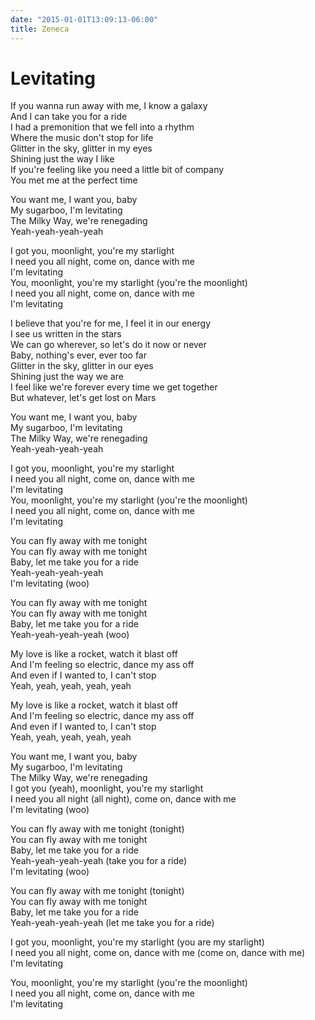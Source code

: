 ```yaml
---
date: "2015-01-01T13:09:13-06:00"
title: Zeneca
---
```


# Levitating

If you wanna run away with me, I know a galaxy  
And I can take you for a ride  
I had a premonition that we fell into a rhythm  
Where the music don't stop for life  
Glitter in the sky, glitter in my eyes  
Shining just the way I like  
If you're feeling like you need a little bit of company  
You met me at the perfect time  

You want me, I want you, baby  
My sugarboo, I'm levitating  
The Milky Way, we're renegading  
Yeah-yeah-yeah-yeah  

I got you, moonlight, you're my starlight  
I need you all night, come on, dance with me  
I'm levitating  
You, moonlight, you're my starlight (you're the moonlight)  
I need you all night, come on, dance with me  
I'm levitating  

I believe that you're for me, I feel it in our energy  
I see us written in the stars  
We can go wherever, so let's do it now or never  
Baby, nothing's ever, ever too far  
Glitter in the sky, glitter in our eyes  
Shining just the way we are  
I feel like we're forever every time we get together  
But whatever, let's get lost on Mars  

You want me, I want you, baby  
My sugarboo, I'm levitating  
The Milky Way, we're renegading  
Yeah-yeah-yeah-yeah  

I got you, moonlight, you're my starlight  
I need you all night, come on, dance with me  
I'm levitating  
You, moonlight, you're my starlight (you're the moonlight)  
I need you all night, come on, dance with me  
I'm levitating  

You can fly away with me tonight  
You can fly away with me tonight  
Baby, let me take you for a ride  
Yeah-yeah-yeah-yeah  
I'm levitating (woo)  

You can fly away with me tonight  
You can fly away with me tonight  
Baby, let me take you for a ride  
Yeah-yeah-yeah-yeah (woo)  

My love is like a rocket, watch it blast off  
And I'm feeling so electric, dance my ass off  
And even if I wanted to, I can't stop  
Yeah, yeah, yeah, yeah, yeah  

My love is like a rocket, watch it blast off  
And I'm feeling so electric, dance my ass off  
And even if I wanted to, I can't stop  
Yeah, yeah, yeah, yeah, yeah  

You want me, I want you, baby  
My sugarboo, I'm levitating  
The Milky Way, we're renegading  
I got you (yeah), moonlight, you're my starlight  
I need you all night (all night), come on, dance with me  
I'm levitating (woo)  

You can fly away with me tonight (tonight)  
You can fly away with me tonight  
Baby, let me take you for a ride  
Yeah-yeah-yeah-yeah (take you for a ride)  
I'm levitating (woo)  

You can fly away with me tonight (tonight)  
You can fly away with me tonight  
Baby, let me take you for a ride  
Yeah-yeah-yeah-yeah (let me take you for a ride)  

I got you, moonlight, you're my starlight (you are my starlight)  
I need you all night, come on, dance with me (come on, dance with me)  
I'm levitating  

You, moonlight, you're my starlight (you're the moonlight)  
I need you all night, come on, dance with me  
I'm levitating  

